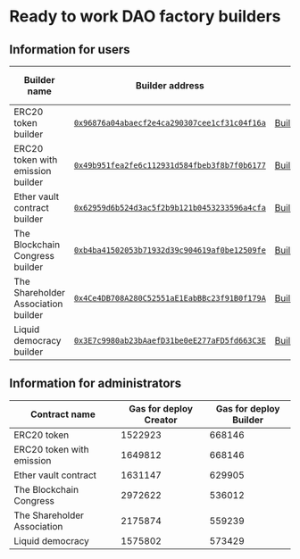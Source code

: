 # Ready to work DAO factory builders

## Information for users

Builder name | Builder address  | Builder abi   | Abi for created contract | Gas for use | Service fee
-------------|------------------|---------------|--------------------------|-------------|-------------
ERC20 token builder | [`0x96876a04abaecf2e4ca290307cee1cf31c04f16a`](https://etherscan.io/address/0x96876a04abaecf2e4ca290307cee1cf31c04f16a) |  [BuilderToken.json](https://raw.githubusercontent.com/airalab/core/master/abi/builder/BuilderToken.json) | [Token.json](https://raw.githubusercontent.com/airalab/core/master/abi/modules/Token.json) | - | 0.1 Ether
ERC20 token with emission builder |  [`0x49b951fea2fe6c112931d584fbeb3f8b7f0b6177`](https://etherscan.io/address/0x49b951fea2fe6c112931d584fbeb3f8b7f0b6177) | [BuilderTokenEmission.json](https://raw.githubusercontent.com/airalab/core/master/abi/builder/BuilderTokenEmission.json) | [TokenEmission.json](https://raw.githubusercontent.com/airalab/core/master/abi/modules/TokenEmission.json) | - | 0.1 Ether
Ether vault contract builder |   [`0x62959d6b524d3ac5f2b9b121b0453233596a4cfa`](https://etherscan.io/address/0x62959d6b524d3ac5f2b9b121b0453233596a4cfa) |  [BuilderTokenEther.json](https://raw.githubusercontent.com/airalab/core/master/abi/builder/BuilderTokenEther.json) | [TokenEther.json](https://raw.githubusercontent.com/airalab/core/master/abi/modules/TokenEther.json) | - | 0.1 Ether
The Blockchain Congress builder | [`0xb4ba41502053b71932d39c904619af0be12509fe`](https://etherscan.io/address/0xb4ba41502053b71932d39c904619af0be12509fe) |  [BuilderCongress.json](https://raw.githubusercontent.com/airalab/core/master/abi/builder/BuilderCongress.json) | [Congress.json](https://raw.githubusercontent.com/airalab/core/master/abi/modules/Congress.json) | - | 0.1 Ether
The Shareholder Association builder |  [`0x4Ce4DB708A280C52551aE1EabBBc23f91B0f179A`](https://etherscan.io/address/0x4Ce4DB708A280C52551aE1EabBBc23f91B0f179A) |  [BuilderAssociation.json](https://raw.githubusercontent.com/airalab/core/master/abi/builder/BuilderAssociation.json) | [Association.json](https://raw.githubusercontent.com/airalab/core/master/abi/modules/Association.json) | - | 0.1 Ether
Liquid democracy builder |   [`0x3E7c9980ab23bAaefD31be0eE277aFD5fd663C3E`](https://etherscan.io/address/0x3E7c9980ab23bAaefD31be0eE277aFD5fd663C3E) |  [BuilderLiquidDemocracy.json](https://raw.githubusercontent.com/airalab/core/master/abi/builder/BuilderLiquidDemocracy.json) | [LiquidDemocracy.json](https://raw.githubusercontent.com/airalab/core/master/abi/modules/LiquidDemocracy.json) | - | 0.1 Ether

## Information for administrators

Contract name               | Gas for deploy Creator | Gas for deploy Builder
----------------------------|-----------------|----------------
ERC20 token                 | 1522923         | 668146
ERC20 token with emission   | 1649812         | 668146
Ether vault contract        | 1631147         | 629905
The Blockchain Congress     | 2972622         | 536012
The Shareholder Association | 2175874         | 559239
Liquid democracy            | 1575802         | 573429
